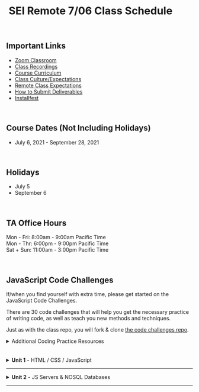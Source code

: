 <h1><img src="https://ga-dash.s3.amazonaws.com/production/assets/logo-9f88ae6c9c3871690e33280fcf557f33.png" alt="" style="max-width:100%;" /> SEI Remote 7/06 Class Schedule</h1>

<br/>

## Important Links

- [Zoom Classroom](https://generalassembly.zoom.us/j/95974443973?pwd=cVdXUHdWeURKZlJSMG15d0FoRUpZQT09)
- [Class Recordings](https://github.com/SEIR-7-06/schedule/blob/master/class-recordings.md)
- [Course Curriculum](https://github.com/SEIR-7-06/schedule/blob/master/course-curriculum.md)
- [Class Culture/Expectations](https://github.com/SEIR-7-06/welcome-to-sei)
- [Remote Class Expectations](https://github.com/SEIR-7-06/remote-class-expectations)
- [How to Submit Deliverables](https://github.com/SEIR-7-06/deliverable-submissions)
- [Installfest](https://github.com/SEIR-7-06/installfest)

<br/>

## Course Dates (Not Including Holidays)

- July 6, 2021 - September 28, 2021

<br/>

## Holidays

- July 5
- September 6

<br/>

## TA Office Hours

Mon - Fri: 8:00am - 9:00am Pacific Time<br />
Mon - Thr: 6:00pm - 9:00pm Pacific Time<br />
Sat + Sun: 11:00am - 3:00pm Pacific Time


<br/>

## JavaScript Code Challenges

If/when you find yourself with extra time, please get started on the JavaScript Code Challenges.

There are 30 code challenges that will help you get the necessary practice of writing code, as well as teach you new methods and techniques.

Just as with the class repo, you will fork & clone [the code challenges repo](https://github.com/SEIR-7-06/daily-js-code-challenges).

<details>
  <summary>Additional Coding Practice Resources</summary>
  <h3>Codewars</h3>
  <a href="https://www.codewars.com">Codewars</a> is an excellent source of coding challenges for numerous programming languages.
  <p>It's free, so be sure to create an account so that you can track your progress.
    Code challenges (called _Kata_) vary in difficulty from "8kyu" (easiest) to "1kyu".</p>
<!--   <h3>Interview Cake</h3>
  <p>Designed to prep you technical interviews, <a href="https://www.interviewcake.com">Interview Cake</a> comes highly recommended.</p>
  <p>It's not free, however, you should take advantage of its free 7-day email crash course and decide to if its worth the bucks to you.</p>
  <h3>Advent of Code</h3>
  <p><a href="https://adventofcode.com/">Advent of Code</a> has special puzzles during the month of December (only).</p>
  <p>However, you can access past year's puzzles!</p> -->
</details>

<br/>
<br/>

<!-- ## Post Graduation

<table>
  <tbody>
    <tr>    
      <td><strong>Challenges</strong></td>
      <td><a href="https://github.com/SEIR-7-06/shopping-cart-coding-challenge">Front End Challenge</a></td>
      <td><a href="https://github.com/SEIR-7-06/csv-parse-starter">Full Stack Challenge</a></td>
      <td><a href="https://github.com/SEIR-7-06/testing-in-react-with-jest-and-enzyme">Testing in React</a></td>
      <td><a href="https://github.com/SEIR-7-06/Python-unit-test">Python Unit Testing</a></td>
      <td><a href="https://github.com/SEIR-7-06/flask-api">Python Flask API</a></td>
    </tr>
  </tbody>
</table>

### Post Grad Roadmap

<p>This document will provide you with a roadmap of how to revisit your SEI class in units, with additional coding challenges, resources, and prompts to keep you coding in the weeks post-graduation. We hope it provides a springboard that keeps you learning!</p>
<table>
  <tbody>
    <tr>
      <td><a href="https://docs.google.com/spreadsheets/d/15JX2Z5_095QiYyxQ-aGsnjqmvVGxfATvnMO3k5SK_Y8/edit#gid=563096904">Post Grad Roadmap</a></td>
    </tr>
  </tbody>
</table> -->
<!-- 
<br />
<br /> -->

<!-- Unit 1 Dropdown -->
<details>
  <summary><strong>Unit 1</strong> - HTML / CSS / JavaScript</summary>
  <ul type="none">
    <!-- Week 1 Dropdown -->
    <li>
      <details> 
        <summary>Week 1 - FUNdamentals!</summary>
        <br>
        <a href="https://github.com/h64/loops-inclass-notes">Loops Demo Code</a>
        <br>
        <a href="https://github.com/SEIR-7-06/arrays-iteration-demo-code">Array & Iteration Demo Code</a>
        <br>
        <a href="https://github.com/SEIR-7-06/functions-code-along">Function Lesson Demo Code</a>
        <br>
        <!-- Schedule Table -->
        <h2>Week 1 Schedule</h2>
        <table>
          <thead>
            <tr>
              <td></td>
              <th>Morning Exercise</th>
              <th>Module 1</th>
              <th>Module 2</th>
              <th>Extra Content</th>
              <th>Focus</th>
            </tr>
          </thead>
          <tbody>
            <tr>
              <td><strong>Monday</strong><br />(7/5)</td>
              <td>Holiday</td>
              <td>Holiday</td>
              <td>Holiday</td>
              <td>Holiday</td>
              <td>Holiday</td>
            </tr>
            <tr>
              <td><strong>Tuesday</strong><br />(7/6)</td>
              <td><a href="https://github.com/SEIR-7-06/welcome-to-sei">Welcome to GA</a></td>
              <td><a href="https://github.com/SEIR-7-06/installfest">Installfest</a></td>
              <td>
                - <a href="https://github.com/SEIR-7-06/intro-terminal">Terminal Intro</a>
                <br>
                - <a href="https://github.com/SEIR-7-06/intro_to_command_line-main">Terminal Cont.</a>
              </td>
              <td>
              - <a href="https://github.com/SEIR-7-06/command-line-lab">Terminal Lab</a>
              <br>
              - <a href="https://github.com/SEIR-7-06/hw-unix-cli-practice">Terminal Extra Practice</a>
              </td>
              <td>Welcome and Getting Set Up</td>
            </tr>
            <tr>
              <td><strong>Wednesday</strong><br />(7/7)</td>
              <td><a href="https://github.com/SEIR-7-06/Intro-to-Semantic-HTML">Semantic HTML</a></td>
              <td>
              - <a href="https://github.com/SEIR-7-06/intro-to-programming">Intro To Programming</a>
              <br>
                - <a href="https://github.com/SEIR-7-06/Scope">Scope</a>
                <br>
                - <a href="https://github.com/SEIR-7-06/JS-Basic-Loops">JS Basic Loops Lab</a>
              </td>
              <td><a href="https://github.com/SEIR-7-06/github">Github</a></td>
              <td>
                - <a href="https://github.com/SEIR-7-06/git-github-lab">Github Lab</a>
                <br>
                - <a href="https://github.com/SEIR-7-06/Intro-to-Semantic-HTML">Semantic HTML Extra Practice</a>
              </td>
              <td>Intro to Programming</td>
            </tr>
            <tr>
              <td><strong>Thursday</strong><br />(7/8)</td>
              <!-- <td><a href="https://github.com/SEIR-7-06/profile-cards">CSS Profile Card</a></td> -->
              <td>Outcomes</td>
              <td><a href="https://github.com/SEIR-7-06/conditionals-and-loops">Loops & Conditionals</a></td>
              <td>
              - <a href="https://github.com/SEIR-7-06/Arrays-iterating-over-them">Arrays &amp; Iteration</a>
              <br>
              - <a href="https://github.com/SEIR-7-06/loop-lab">Loop Lab</a>
              </td>
              <td><a href="https://github.com/SEIR-7-06/js-arrays-lab">Arrays Extra Practice</a></td>
              <td>JavaScript Arrays</td>
            </tr>
            <tr>
              <td><strong>Friday</strong><br />(7/9)</td>
              <td><a href="https://github.com/SEIR-7-06/css-selector-basics">CSS Intro</a></td>
              <td><a href="https://github.com/SEIR-7-06/css-selector-basics">Intro to CSS</a></td>
              <td>
              - <a href="https://github.com/SEIR-7-06/functions">Functions</a>
              <br>
              - <a href="https://github.com/SEIR-7-06/functions-lab">Functions lab</a>
              </td>
              <td><a href="https://github.com/SEIR-7-06/functions-practice">Functions Extra Practice</a></td>
              <td>JavaScript Functions</td>
            </tr>
          </tbody>
        </table>
        <h2>Week 1 Deliverables</h2>
        <p>It is a requirement to complete at least 80% of all deliverables to receive: a Certificate of Completion; post-grad benefits such as the Meet and Greet; and Outcomes support.</p>
        <!-- Deliverable Table -->
        <table>
          <thead>
            <tr>
              <td>Date Assigned</td>
              <td>Deliverable</td>
              <td>Final Due Date</td>
            </tr>
          </thead>
          <tbody>
            <tr>
              <td>7/8</td>
              <td><a href="https://github.com/SEIR-7-06/HW-Loops-Conditionals">Loops & Conditionals</a></td>
              <td>7/12</td>
            </tr>
            <tr>
              <td>7/9</td>
              <td><a href="https://github.com/SEIR-7-06/functions-scope-hw">Functions</a></td>
              <td>7/13</td>
            </tr>
          </tbody>
        </table>
      </details>
    </li>
    <li>
      <details>
        <summary>Week 2 - Advanced Objects, The DOM</summary>
        <h2>Week 2 - Schedule</h2>
        <br>
        <a href="https://github.com/SEIR-7-06/objects-demo-code">Objects Demo Code</a>
        <br>
        <a href="https://github.com/h64/intro-to-dom-demo-code">Intro to DOM Demo Code</a>
        <br>
        <a href="https://github.com/SEIR-7-06/dom-events-demo-code">DOM Events Demo Code</a>
        <br>
        <!-- Schedule Table -->
        <table>
          <thead>
            <tr>
              <td></td>
              <th>Morning Exercise</th>
              <th>Module 1</th>
              <th>Module 2</th>
              <th>Extra Content</th>
              <th>Focus</th>
            </tr>
          </thead>
          <tbody>
            <tr>
              <td><strong>Monday</strong><br />(7/12)</td>
              <td>CSS: Flexbox</td>
              <td><a href="https://github.com/SEIR-7-06/Objects">Objects</a> </td>
              <td><a href="https://github.com/SEIR-7-06/Objects-lab">Objects Lab</a></td>
              <td>
              - <a href="https://github.com/SEIR-7-06/solar-system-lab">Solar System Lab</a>
              </td>
              <td>JavaScript Objects</td>
            </tr>
            <tr>
              <td><strong>Tuesday</strong><br />(7/13)</td>
              <td><a href="https://github.com/SEIR-7-06/intro-to-the-dom">Intro to Dom</a></td>
              <td><a href="https://github.com/SEIR-7-06/intro-to-the-dom">Intro to Dom</a></td>
              <td><a href="https://github.com/SEIR-7-06/dom-events">Dom Events</a></td>
              <td>
              - <a href="https://github.com/SEIR-7-06/temperature-converter-dom">Temperature Converter</a>
              <br>
              - <a href="https://github.com/SEIR-7-06/etch_a_sketch">Etch a Sketch</a>
              </td>
              <td>Dom Manipulation</td>
            </tr>
            <tr>
              <td><strong>Wednesday</strong><br />(7/14)</td>
              <td><a href="https://github.com/SEIR-7-06/sei-tic-tac-toe">Intro Tic Tac Toe</a></td>
              <td><a href="https://github.com/SEIR-7-06/sei-tic-tac-toe">Tic Tac Toe</a></td>
              <td><a href="https://github.com/SEIR-7-06/sei-tic-tac-toe">Tic Tac Toe</a></td>
              <td><a href="https://github.com/SEIR-7-06/etch_a_sketch">Etch a Sketch</a></td>
              <td>Tic Tac Toe</td>
            </tr>
            <tr>
              <td><strong>Thursday</strong><br />(7/15)</td>
              <td>Outcomes</td>
              <td><a href="https://github.com/SEIR-7-06/sei-tic-tac-toe">Tic Tac Toe</a></td>
              <td><a href="https://github.com/SEIR-7-06/sei-tic-tac-toe">Tic Tac Toe</a></td>
              <td><a href="https://github.com/SEIR-7-06/etch_a_sketch">Etch a Sketch</a></td>
              <td>Tic Tac Toe</td>
            </tr>
            <tr>
              <td><strong>Friday</strong><br />(7/16)</td>
              <td><a href="https://github.com/SEIR-7-06/Combining-datatypes">Objects & this!</a></td>
              <td><a href="https://github.com/SEIR-7-06/Combining-datatypes">Objects & this!</a></td>
              <td><a href="https://github.com/SEIR-7-06/weather-object-lab">Weather Object Lab</a></td>
              <td><a href="https://github.com/SEIR-7-06/Combining-Data-Types-Lab">Avengers Mixed Types</a></td>
              <td>Objects and this</td>
            </tr>
          </tbody>
        </table>
        <h2>Week 2 - Deliverables</h2>
        <p>It is a requirement to complete at least 80% of all deliverables to receive: a Certificate of Completion; post-grad benefits such as the Meet and Greet; and Outcomes support.</p>
        <!-- Deliverable Table -->
        <table>
          <thead>
            <tr>
              <td>Date Assigned</td>
              <td>Deliverable</td>
              <td>Final Due Date</td>
            </tr>
          </thead>
          <tbody>
            <tr>
              <td>7/12</td>
              <td><a href="https://github.com/SEIR-7-06/mixed-data-types-hw">Mixed Data Types</a></td>
              <td>7/14</td>
            </tr>
            <tr>
              <td>7/14</td>
              <td><a href="https://github.com/SEIR-7-06/css-airbnb">CSS AirBnb</a></td>
              <td>7/16</td>
            </tr>
          </tbody>
        </table>
      </details>
    </li>
    <li>
      <details>
        <summary>Week 3 - Project Zero</summary>
        <!-- Schedule Table -->
        <h2>Week 3 - Schedule</h2>
        <p><a href="https://github.com/SEIR-7-06/stopwatch-demo-code">Stopwatch / setInterval Demo Code</a></p>
        <table>
          <thead>
            <tr>
              <td></td>
              <th>Morning Exercise</th>
              <th>Module 1</th>
              <th>Module 2</th>
              <th>Extra Content</th>
              <th>Focus</th>
            </tr>
          </thead>
          <tbody>
            <tr>
              <td><strong>Monday</strong><br />(7/19)</td>
              <td><a href="https://github.com/SEIR-7-06/classes">OOP & Classes</a></td>
              <td><a href="https://github.com/SEIR-7-06/classes">OOP & Classes</a></td>
              <td>
              - <a href="https://github.com/SEIR-7-06/classes">OOP & Classes</a>
              <br>
              - <a href="https://github.com/SEIR-7-06/classes-lab">Classes Lab</a>
              </td>
              <td><a href="https://github.com/SEIR-7-06/classes-gladiator">Classes Gladiator Arena</a></td>
              <td>Object Oriented Programming</td>
            </tr>
            <!-- <tr>
              <td><strong>Tuesday</strong><br />(7/20)</td>
              <td><a href="https://github.com/SEIR-7-06/space-battle">Space Battle</a></td>
              <td><a href="https://github.com/SEIR-7-06/space-battle">Space Battle</a></td>
              <td><a href="https://github.com/SEIR-7-06/space-battle">Space Battle</a></td>
              <td><a href="https://github.com/SEIR-7-06/oop-pokemon">OOP Pokemon</a></td>
              <td>Object Oriented Programming</td>
            </tr> -->
            <tr>
              <td><strong>Tuesday</strong><br />(7/20)</td>
              <td><a href="https://github.com/SEIR-7-06/stopwatch-demo-code">Stopwatch Activity</a></td>
              <td><a href="https://github.com/SEIR-7-06/project-zero">Introduce Project</a></td>
              <td><a href="https://github.com/SEIR-7-06/project-zero">Project 0</a></td>
              <td><a href="https://github.com/SEIR-7-06/project-zero">Project 0</a></td>
              <td><a href="https://github.com/SEIR-7-06/project-zero">Project 0</a></td>
            </tr>
            <tr>
              <td><strong>Wednesday</strong><br />(7/21)</td>
              <td><a href="https://github.com/SEIR-7-06/project-zero">Project 0</a></td>
              <td><a href="https://github.com/SEIR-7-06/project-zero">Project 0</a></td>
              <td><a href="https://github.com/SEIR-7-06/project-zero">Project 0</a></td>
              <td><a href="https://github.com/SEIR-7-06/project-zero">Project 0</a></td>
              <td><a href="https://github.com/SEIR-7-06/project-zero">Project 0</a></td>
            </tr>
            <tr>
              <td><strong>Thursday</strong><br />(7/22)</td>
              <td>Outcomes</td>
              <td><a href="https://github.com/SEIR-7-06/project-zero">Project 0</a></td>
              <td><a href="https://github.com/SEIR-7-06/deploy-to-github-pages">GitHub Pages Deployment</a></td>
              <td><a href="https://github.com/SEIR-7-06/project-zero">Project 0</a></td>
              <td><a href="https://github.com/SEIR-7-06/project-zero">Project 0</a></td>
            </tr>
            <tr>
              <td><strong>Friday</strong><br />(7/23)</td>
              <td><a href="https://github.com/SEIR-7-06/project-zero">Project 0</a></td>
              <td><a href="https://github.com/SEIR-7-06/project-zero">Project 0</a></td>
              <td><a href="https://github.com/SEIR-7-06/project-zero">Project 0</a></td>
              <td><a href="https://github.com/SEIR-7-06/project-zero">Project 0</a></td>
              <td><a href="https://github.com/SEIR-7-06/project-zero">Project 0</a></td>
            </tr>
          </tbody>
        </table>
        <h2>Week 3 - Deliverables</h2>
        <p>It is a requirement to complete at least 80% of all deliverables to receive: a Certificate of Completion; post-grad benefits such as the Meet and Greet; and Outcomes support.</p>
        <!-- Deliverable Table -->
        <table>
          <thead>
            <tr>
              <td>Date Assigned</td>
              <td>Deliverable</td>
              <td>Final Due Date</td>
            </tr>
          </thead>
          <tbody>
            <tr>
              <td>7/21</td>
              <td><a href="https://github.com/SEIR-7-06/project-zero">Project 0</a></td>
              <td>7/27</td>
            </tr>
          </tbody>
        </table>
      </details>
    </li>
  </ul>
</details>
<hr />
<details>
  <summary><strong>Unit 2</strong> - JS Servers & NOSQL Databases</summary>
  <ul type="none">
    <!-- Week 4 Dropdown -->
    <li>
      <details> 
        <summary>Week 4 - Node, Express, & MongoDB</summary>
        <!-- Schedule Table -->
        <h2>Week 4 Schedule</h2>
        <table>
          <thead>
            <tr>
              <td></td>
              <th>Morning Exercise</th>
              <th>Module 1</th>
              <th>Module 2</th>
              <th>Extra Content</th>
              <th>Focus</th>
            </tr>
          </thead>
        <tbody>
          <tr>
            <td><strong>Monday</strong><br />(7/26)</td>
            <td><a href="https://github.com/SEIR-7-06/project-zero">Project 0</a></td>
            <td><a href="https://github.com/SEIR-7-06/project-zero">Project 0</a></td>
            <td><a href="https://github.com/SEIR-7-06/project-zero">Project 0</a></td>
            <td><a href="https://github.com/SEIR-7-06/project-zero">Project 0</a></td>
            <td>Project 0</td>
          </tr>
          <tr>
            <td><strong>Tuesday</strong><br />(7/27)</td>
            <td><a href="https://github.com/SEIR-7-06/project-zero">Project 0 Presentations</a></td>
            <td><a href="https://github.com/SEIR-7-06/project-zero">Project 0 Presentations</a></td>
            <td><a href="https://github.com/SEIR-7-06/project-zero">Project 0 Presentations</a></td>
            <td><a href="https://github.com/SEIR-7-06/project-zero">Project 0 Presentations</a></td>
            <td>Project 0</td>
          </tr>
          <tr>
            <td><strong>Wednesday</strong><br />(7/28)</td>
            <td><a href="https://github.com/SEIR-7-06/jquery-ajax-apis">AJAX & API's</a></td>
            <td><a href="https://github.com/SEIR-7-06/jquery-ajax-apis">AJAX & API's</a></td>
            <td><a href="https://github.com/SEIR-7-06/jquery-ajax-apis">AJAX & API's</a></td>
            <td><a href="https://github.com/SEIR-7-06/jquery-ajax-apis">AJAX & API's</a></td>
            <td>AJAX/API's</td>
          </tr>
          <tr>
            <td><strong>Thursday</strong><br />(7/29)</td>
            <td>Outcomes</td>
            <td>
            - <a href="https://github.com/SEIR-7-06/installfest/blob/master/unit2-installations.md">Unit 2 Installfest</a>
            <br>
            - <a href="https://github.com/SEIR-7-06/intro_to_Express">Intro To Express</a>
            </td>
            <td>
            - <a href="https://github.com/SEIR-7-06/url_and_query_params">Url & Params</a>
            <br>
            - <a href="https://github.com/SEIR-7-06/express-lab-params">Params lab</a>
            </td>
            <td><a href="https://github.com/SEIR-7-06/express-lab-params">Params lab</a></td>
            <td>Node/Express</td>
          </tr>
          <tr>
            <td><strong>Friday</strong><br />(7/30)</td>
            <td><a href="https://github.com/SEIR-7-06/intro_to_Rest">Intro To Rest</a></td>
            <td>
            - <a href="https://github.com/SEIR-7-06/MVC">MVC</a>
              <br>
            - <a href="https://github.com/SEIR-7-06/mvc-intro-lab">MVC Intro Lab</a>
            </td>
            <td>
            - <a href="https://github.com/SEIR-7-06/NEW_Create_Express">New & Create</a>
            <br>
            - <a href="https://github.com/SEIR-7-06/Express-Create-Lab">Lab: Products App</a>
            </td>
            <td><a href="https://github.com/SEIR-7-06/Pokemon-Express">Pokemon Express</a></td>
            <td>Node/Express</td>
          </tr>
          </tbody>
        </table>
        <h2>Week 4 - Deliverables</h2>
        <p>It is a requirement to complete at least 80% of all deliverables to receive: a Certificate of Completion; post-grad benefits such as the Meet and Greet; and Outcomes support.</p>
        <table>
          <thead>
            <tr>
              <td>Date Assigned</td>
              <td>Deliverable</td>
              <td>Final Due Date</td>
            </tr>
          </thead>
          <tbody>
            <tr>
              <td>7/29</td>
              <td><a href="https://github.com/SEIR-7-06/express-routes-calc">Express Calculator</a></td>
              <td>8/2</td>
            </tr>
            <tr>
              <td>7/30</td>
              <td><a href="https://github.com/SEIR-7-06/express-space-homework">Express Space</a></td>
              <td>8/4</td>
            </tr>
          </tbody>
        </table>
      </details>
    </li>
  </ul>
</details>
<hr>
